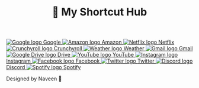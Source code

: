 <!DOCTYPE html>
<html lang="en">
<head>
  <meta charset="UTF-8" />
  <meta name="viewport" content="width=device-width, initial-scale=1.0" />
  <title>Quick Links Hub</title>
  <link rel="stylesheet" href="fullpro.css" />
</head>
<body>
  <header>
    <h1>🌟 My Shortcut Hub</h1>
  </header>
    <section class="link-grid">
  <a href="https://www.google.com" target="_blank" class="link-button">
    <img src="images/google.png" alt="Google logo" />
    <span>Google</span>
  </a>
  <a href="https://www.amazon.com" target="_blank" class="link-button">
    <img src="images/amazon.png" alt="Amazon logo" />
    <span>Amazon</span>
  </a>
  <a href="https://www.netflix.com" target="_blank" class="link-button">
    <img src="images/netflix.png" alt="Netflix logo" />
    <span>Netflix</span>
  </a>
  <a href="https://www.crunchyroll.com" target="_blank" class="link-button">
    <img src="images/crunchyroll.png" alt="Crunchyroll logo" />
    <span>Crunchyroll</span>
  </a>
  <a href="https://weather.com" target="_blank" class="link-button">
    <img src="images/weather.png" alt="Weather logo" />
    <span>Weather</span>
  </a>
  <a href="https://mail.google.com" target="_blank" class="link-button">
    <img src="images/gmail.png" alt="Gmail logo" />
    <span>Gmail</span>
  </a>
  <a href="https://drive.google.com" target="_blank" class="link-button">
    <img src="images/drive.png" alt="Google Drive logo" />
    <span>Drive</span>
  </a>
  <a href="https://www.youtube.com" target="_blank" class="link-button">
    <img src="images/youtube.png" alt="YouTube logo" />
    <span>YouTube</span>
  </a>
  <a href="https://www.instagram.com/accounts/login/" target="_blank" class="link-button">
    <img src="images/instagram.png" alt="Instagram logo" />
    <span>Instagram</span>
  </a>
  <a href="https://www.facebook.com" target="_blank" class="link-button">
    <img src="images/facebook.png" alt="Facebook logo" />
    <span>Facebook</span>
  </a>
  <a href="https://twitter.com" target="_blank" class="link-button">
    <img src="images/twitter.png" alt="Twitter logo" />
    <span>Twitter</span>
  </a>
  <a href="https://discord.com" target="_blank" class="link-button">
    <img src="images/discord.png" alt="Discord logo" />
    <span>Discord</span>
  </a>
  <a href="https://spotify.com" target="_blank" class="link-button">
    <img src="images/spotify.png" alt="Spotify logo" />
    <span>Spotify</span>
  </a>
</section>


  <footer>
    <p>Designed by Naveen 🚀</p>
  </footer>
</body>
</html>

